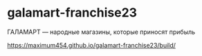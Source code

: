 # galamart-franchise23
ГАЛАМАРТ — народные магазины, которые приносят прибыль

https://maximum454.github.io/galamart-franchise23/build/
